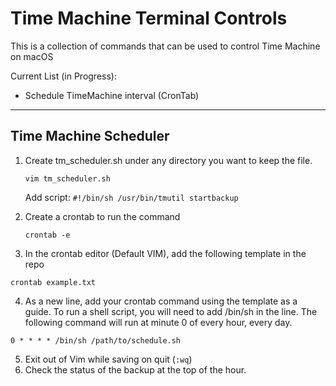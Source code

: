 # Time Machine Terminal Controls

This is a collection of commands that can be used to control Time Machine on macOS

Current List (in Progress):
 - Schedule TimeMachine interval (CronTab)

---

## Time Machine Scheduler

 1. Create tm_scheduler.sh under any directory you want to keep the file.

    `vim tm_scheduler.sh`

    Add script:
    `#!/bin/sh
    /usr/bin/tmutil startbackup`

 2. Create a crontab to run the command

    `crontab -e`
3. In the crontab editor (Default VIM), add the following template in the repo

`crontab example.txt`


4. As a new line, add your crontab command using the template as a guide. To run a shell script, you will need to add /bin/sh in the line. The following command will run at minute 0 of every hour, every day.

`0 * * * * /bin/sh /path/to/schedule.sh`

5. Exit out of Vim while saving on quit (`:wq`)
6. Check the status of the backup at the top of the hour.
